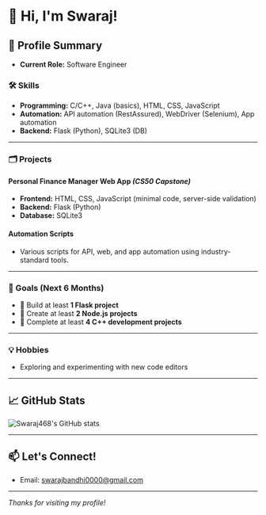 # 👋 Hi, I'm Swaraj!

## 🚀 Profile Summary

- **Current Role:** Software Engineer

### 🛠️ Skills
- **Programming:** C/C++, Java (basics), HTML, CSS, JavaScript
- **Automation:** API automation (RestAssured), WebDriver (Selenium), App automation
- **Backend:** Flask (Python), SQLite3 (DB)

---

### 🗂️ Projects

#### Personal Finance Manager Web App _(CS50 Capstone)_
- **Frontend:** HTML, CSS, JavaScript (minimal code, server-side validation)
- **Backend:** Flask (Python)
- **Database:** SQLite3

#### Automation Scripts
- Various scripts for API, web, and app automation using industry-standard tools.

---

### 🎯 Goals (Next 6 Months)
- 🚀 Build at least **1 Flask project**
- 🚀 Create at least **2 Node.js projects**
- 🚀 Complete at least **4 C++ development projects**

---

### 💡 Hobbies
- Exploring and experimenting with new code editors

---

## 📈 GitHub Stats

![Swaraj468's GitHub stats](https://github-readme-stats.vercel.app/api?username=Swaraj468&show_icons=true)

---

## 📫 Let's Connect!

- Email: swarajbandhi0000@gmail.com

---

_Thanks for visiting my profile!_
